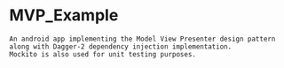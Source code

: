 # MVP_Example

    An android app implementing the Model View Presenter design pattern along with Dagger-2 dependency injection implementation.
    Mockito is also used for unit testing purposes.
